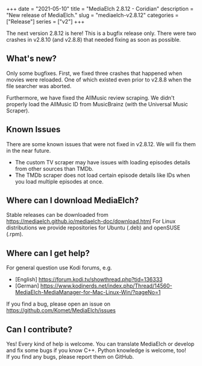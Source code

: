+++
date = "2021-05-10"
title = "MediaElch 2.8.12 - Coridian"
description = "New release of MediaElch."
slug = "mediaelch-v2.8.12"
categories = ["Release"]
series = ["v2"]
+++

The next version 2.8.12 is here! This is a bugfix release only.
There were two crashes in v2.8.10 (and v2.8.8) that needed fixing as soon as possible.

## What's new?

Only some bugfixes. First, we fixed three crashes that happened when movies were reloaded.
One of which existed even prior to v2.8.8 when the file searcher was aborted.

Furthermore, we have fixed the AllMusic review scraping.  We didn't properly load the AllMusic ID
from MusicBrainz (with the Universal Music Scraper).

## Known Issues

There are some known issues that were not fixed in v2.8.12.
We will fix them in the near future.

 - The custom TV scraper may have issues with loading episodes details from
   other sources than TMDb.
 - The TMDb scraper does not load certain episode details like IDs when you
   load multiple episodes at once.

## Where can I download MediaElch?

Stable releases can be downloaded from https://mediaelch.github.io/mediaelch-doc/download.html
For Linux distributions we provide repositories for Ubuntu (.deb) and openSUSE (.rpm).

## Where can I get help?

For general question use Kodi forums, e.g.

  - [English] https://forum.kodi.tv/showthread.php?tid=136333
  - [German] https://www.kodinerds.net/index.php/Thread/14560-MediaElch-MediaManager-for-Mac-Linux-Win/?pageNo=1

If you find a bug, please open an issue on https://github.com/Komet/MediaElch/issues

## Can I contribute?

Yes! Every kind of help is welcome. You can translate MediaElch or develop and
fix some bugs if you know C++.  Python knowledge is welcome, too!  
If you find any bugs, please report them on GitHub.

[changelog]: https://mediaelch.github.io/mediaelch-doc/release-notes.html
